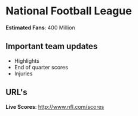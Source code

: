 # National Football League

**Estimated Fans**: 400 Million

## Important team updates

- Highlights
- End of quarter scores
- Injuries

## URL's

**Live Scores**: http://www.nfl.com/scores